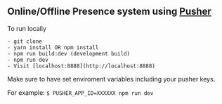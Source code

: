 ## Online/Offline Presence system using [Pusher](puhser.com)

To run locally
```
- git clone
- yarn install OR npm install
- npm run build:dev (development build)
- npm run dev
- Visit [localhost:8888](http://localhost:8888)

```

Make sure to have set enviroment variables including your pusher keys.

For example: `$ PUSHER_APP_ID=XXXXXX npm run dev`
